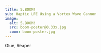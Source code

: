 ```yaml
---
title: 5.BOOM!
sub: Haptic LFE Using a Vortex Wave Cannon
image:
  alt: 5.BOOM!
  src: boom-poster@0.33x.jpg
  zoom: boom-poster.jpg
---
```


Glue, Reaper
